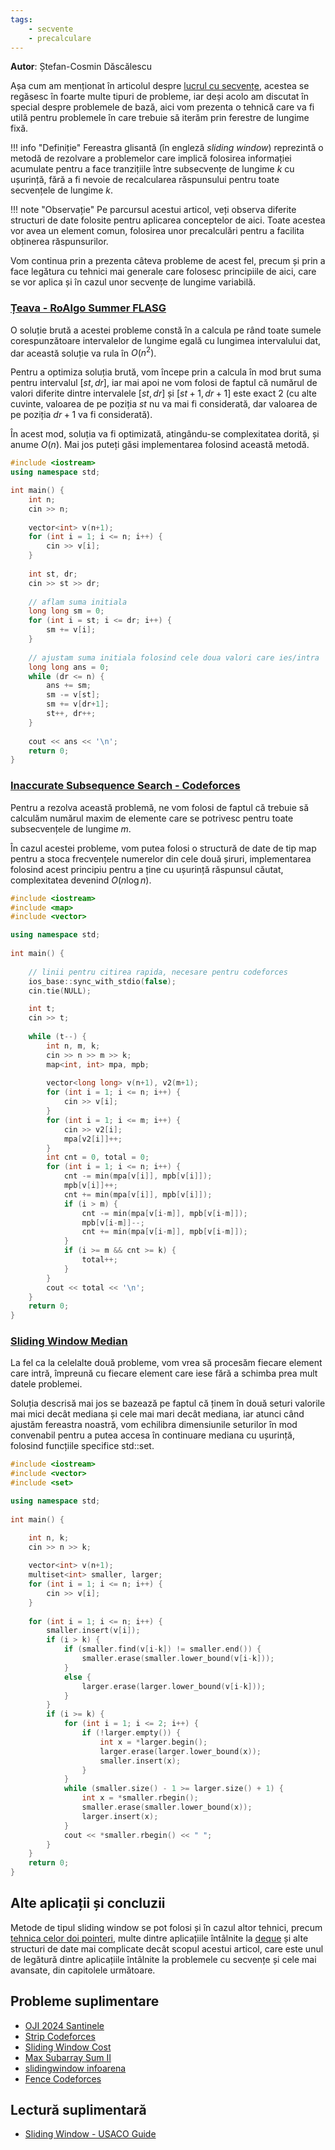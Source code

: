 ```yaml
---
tags:
    - secvente
    - precalculare
---
```


**Autor**: Ștefan-Cosmin Dăscălescu

Așa cum am menționat în articolul despre [lucrul cu secvențe](https://edu.roalgo.ro/usor/sequences/), acestea se regăsesc în foarte multe tipuri de probleme, iar deși acolo am discutat în special despre problemele de bază, aici vom prezenta o tehnică care va fi utilă pentru problemele în care trebuie să iterăm prin ferestre de lungime fixă. 

!!! info "Definiție" 
    Fereastra glisantă (în engleză _sliding window_) reprezintă o metodă de rezolvare a problemelor care implică folosirea informației acumulate pentru a face tranzițiile între subsecvențe de lungime $k$ cu ușurință, fără a fi nevoie de recalcularea răspunsului pentru toate secvențele de lungime $k$. 

!!! note "Observație"
    Pe parcursul acestui articol, veți observa diferite structuri de date folosite pentru aplicarea conceptelor de aici. Toate acestea vor avea un element comun, folosirea unor precalculări pentru a facilita obținerea răspunsurilor.

Vom continua prin a prezenta câteva probleme de acest fel, precum și prin a face legătura cu tehnici mai generale care folosesc principiile de aici, care se vor aplica și în cazul unor secvențe de lungime variabilă. 

### [Țeava - RoAlgo Summer FLASG](https://kilonova.ro/problems/2941/)

O soluție brută a acestei probleme constă în a calcula pe rând toate sumele corespunzătoare intervalelor de lungime egală cu lungimea intervalului dat, dar această soluție va rula în $O(n^2)$. 

Pentru a optimiza soluția brută, vom începe prin a calcula în mod brut suma pentru intervalul $[st, dr]$, iar mai apoi ne vom folosi de faptul că numărul de valori diferite dintre intervalele $[st, dr]$ și $[st+1, dr+1]$ este exact $2$ (cu alte cuvinte, valoarea de pe poziția $st$ nu va mai fi considerată, dar valoarea de pe poziția $dr+1$ va fi considerată).

În acest mod, soluția va fi optimizată, atingându-se complexitatea dorită, și anume $O(n)$. Mai jos puteți găsi implementarea folosind această metodă. 

```cpp
#include <iostream>
using namespace std;

int main() {
    int n;
    cin >> n;
    
    vector<int> v(n+1);
    for (int i = 1; i <= n; i++) {
        cin >> v[i];
    }
    
    int st, dr;
    cin >> st >> dr;
    
    // aflam suma initiala
    long long sm = 0;
    for (int i = st; i <= dr; i++) {
        sm += v[i];
    }
    
    // ajustam suma initiala folosind cele doua valori care ies/intra
    long long ans = 0;
    while (dr <= n) {
        ans += sm;
        sm -= v[st];
        sm += v[dr+1];
        st++, dr++;
    }
    
    cout << ans << '\n';
    return 0;
}
```


### [Inaccurate Subsequence Search - Codeforces](https://codeforces.com/contest/1955/problem/D)

Pentru a rezolva această problemă, ne vom folosi de faptul că trebuie să calculăm numărul maxim de elemente care se potrivesc pentru toate subsecvențele de lungime $m$. 

În cazul acestei probleme, vom putea folosi o structură de date de tip map pentru a stoca frecvențele numerelor din cele două șiruri, implementarea folosind acest principiu pentru a ține cu ușurință răspunsul căutat, complexitatea devenind $O(n \log n)$.

```cpp
#include <iostream>
#include <map>
#include <vector>

using namespace std;
 
int main() {
 
    // linii pentru citirea rapida, necesare pentru codeforces
    ios_base::sync_with_stdio(false);
    cin.tie(NULL);

    int t;
    cin >> t;
    
    while (t--) {
        int n, m, k;
        cin >> n >> m >> k;
        map<int, int> mpa, mpb;
        
        vector<long long> v(n+1), v2(m+1);
        for (int i = 1; i <= n; i++) {
            cin >> v[i];
        }
        for (int i = 1; i <= m; i++) {
            cin >> v2[i];
            mpa[v2[i]]++;
        }
        int cnt = 0, total = 0;
        for (int i = 1; i <= n; i++) {
            cnt -= min(mpa[v[i]], mpb[v[i]]);
            mpb[v[i]]++;
            cnt += min(mpa[v[i]], mpb[v[i]]);
            if (i > m) {
                cnt -= min(mpa[v[i-m]], mpb[v[i-m]]);
                mpb[v[i-m]]--;
                cnt += min(mpa[v[i-m]], mpb[v[i-m]]);
            }
            if (i >= m && cnt >= k) {
                total++;
            }
        }
        cout << total << '\n';
    }
    return 0;
}
```

### [Sliding Window Median](https://cses.fi/problemset/task/1076)

La fel ca la celelalte două probleme, vom vrea să procesăm fiecare element care intră, împreună cu fiecare element care iese fără a schimba prea mult datele problemei. 

Soluția descrisă mai jos se bazează pe faptul că ținem în două seturi valorile mai mici decât mediana și cele mai mari decât mediana, iar atunci când ajustăm fereastra noastră, vom echilibra dimensiunile seturilor în mod convenabil pentru a putea accesa în continuare mediana cu ușurință, folosind funcțiile specifice std::set.

```cpp
#include <iostream>
#include <vector>
#include <set>

using namespace std;
 
int main() {

    int n, k;
    cin >> n >> k;
    
    vector<int> v(n+1);
    multiset<int> smaller, larger;
    for (int i = 1; i <= n; i++) {
        cin >> v[i];
    }
    
    for (int i = 1; i <= n; i++) {
        smaller.insert(v[i]);
        if (i > k) {
            if (smaller.find(v[i-k]) != smaller.end()) {
                smaller.erase(smaller.lower_bound(v[i-k]));
            }
            else {
                larger.erase(larger.lower_bound(v[i-k]));
            }
        }
        if (i >= k) {
            for (int i = 1; i <= 2; i++) {
                if (!larger.empty()) {
                    int x = *larger.begin();
                    larger.erase(larger.lower_bound(x));
                    smaller.insert(x);
                }
            }
            while (smaller.size() - 1 >= larger.size() + 1) {
                int x = *smaller.rbegin();
                smaller.erase(smaller.lower_bound(x));
                larger.insert(x);
            }
            cout << *smaller.rbegin() << " ";
        }
    }
    return 0;
}
```

## Alte aplicații și concluzii

Metode de tipul sliding window se pot folosi și în cazul altor tehnici, precum [tehnica celor doi pointeri](./two-pointers.md), multe dintre aplicațiile întâlnite la [deque](./deque.md) și alte structuri de date mai complicate decât scopul acestui articol, care este unul de legătură dintre aplicațiile întâlnite la problemele cu secvențe și cele mai avansate, din capitolele următoare. 

## Probleme suplimentare

* [OJI 2024 Santinele](https://kilonova.ro/problems/2502)
* [Strip Codeforces](https://codeforces.com/contest/488/problem/D)
* [Sliding Window Cost](https://cses.fi/problemset/task/1077)
* [Max Subarray Sum II](hhttps://cses.fi/problemset/task/1644)
* [slidingwindow infoarena](https://www.infoarena.ro/problema/slidingwindow)
* [Fence Codeforces](https://codeforces.com/problemset/problem/363/B)

## Lectură suplimentară 

* [Sliding Window - USACO Guide](https://usaco.guide/gold/sliding-window?lang=cpp)
